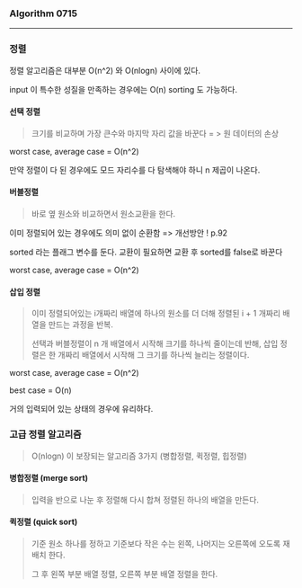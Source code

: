 ### Algorithm 0715

<hr>

### 정렬



정렬 알고리즘은 대부분 O(n^2) 와 O(nlogn) 사이에 있다. 

input 이 특수한 성질을 만족하는 경우에는 O(n) sorting 도 가능하다. 



#### 선택 정렬 

> 크기를 비교하며 가장 큰수와 마지막 자리 값을 바꾼다 = > 원 데이터의 손상 

 worst case, average case = O(n^2)

만약 정렬이 다 된 경우에도 모드 자리수를 다 탐색해야 하니 n 제곱이 나온다. 



#### 버블정렬

> 바로 옆 원소와 비교하면서 원소교환을 한다. 

이미 정렬되어 있는 경우에도 의미 없이 순환함   => 개선방안 !  p.92

sorted 라는 플래그 변수를 둔다.  교환이 필요하면 교환 후 sorted를 false로 바꾼다 

 worst case, average case = O(n^2)



#### 삽입 정렬

> 이미 정렬되어있는 i개짜리 배열에 하나의 원소를 더 더해 정렬된 i + 1 개짜리 배열을 만드는 과정을 반복. 
>
> 선택과 버블정렬이 n 개 배열에서 시작해 크기를 하나씩 줄이는데 반해, 삽입 정렬은 한 개짜리 배열에서 시작해 그 크기를 하나씩 늘리는 정렬이다. 

 worst case, average case = O(n^2)

best case = O(n)

거의 입력되어 있는 상태의 경우에 유리하다. 





### 고급 정렬 알고리즘

> O(nlogn) 이 보장되는 알고리즘 3가지 (병합정렬, 퀵정렬, 힙정렬)



#### 병합정렬 (merge sort)

> 입력을 반으로 나눈 후 정렬해 다시 합쳐 정렬된 하나의 배열을 만든다. 



#### 퀵정렬 (quick sort)

> 기준 원소 하나를 정하고 기준보다 작은 수는 왼쪽, 나머지는 오른쪽에 오도록 재배치 한다. 
>
> 그 후 왼쪽 부분 배열 정렬, 오른쪽 부분 배열 정렬을 한다. 



